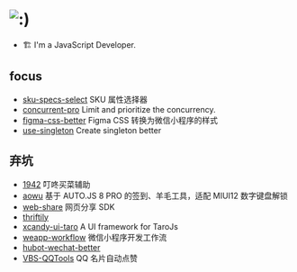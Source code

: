 # ![:)](https://raw.githubusercontent.com/chengpengzhao/emoji/master/%E7%B4%A7%E5%BC%A0.jpg)

- :building_construction: I'm a JavaScript Developer.

## focus

- [sku-specs-select](https://github.com/lbb00/sku-specs-select) SKU 属性选择器
- [concurrent-pro](https://github.com/lbb00/concurrent-pro) Limit and prioritize the concurrency.
- [figma-css-better](https://github.com/lbb00/figma-css-better) Figma CSS 转换为微信小程序的样式
- [use-singleton](https://www.npmjs.com/package/use-singleton) Create singleton better

## 弃坑

- [1942](https://github.com/lbb00/1942) 叮咚买菜辅助
- [aowu](https://github.com/lbb00/aowu) 基于 AUTO.JS 8 PRO 的签到、羊毛工具，适配 MIUI12 数字键盘解锁
- [web-share](https://www.npmjs.com/package/@climple/web-share) 网页分享 SDK
- [thriftily](https://github.com/lbb00/thriftily)
- [xcandy-ui-taro](https://github.com/xxxcandy/xcandy-ui-taro) A UI framework for TaroJs
- [weapp-workflow](https://github.com/lbb00/weapp-workflow) 微信小程序开发工作流
- [hubot-wechat-better](https://github.com/lbb00/hubot-wechat-better)
- [VBS-QQTools](https://github.com/lbb00/VBS-QQTools) QQ 名片自动点赞
